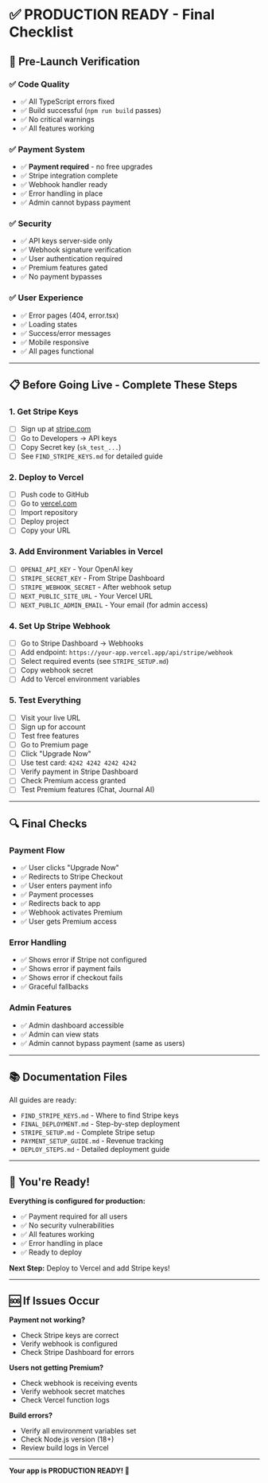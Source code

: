 # ✅ PRODUCTION READY - Final Checklist

## 🎯 Pre-Launch Verification

### ✅ Code Quality
- ✅ All TypeScript errors fixed
- ✅ Build successful (`npm run build` passes)
- ✅ No critical warnings
- ✅ All features working

### ✅ Payment System
- ✅ **Payment required** - no free upgrades
- ✅ Stripe integration complete
- ✅ Webhook handler ready
- ✅ Error handling in place
- ✅ Admin cannot bypass payment

### ✅ Security
- ✅ API keys server-side only
- ✅ Webhook signature verification
- ✅ User authentication required
- ✅ Premium features gated
- ✅ No payment bypasses

### ✅ User Experience
- ✅ Error pages (404, error.tsx)
- ✅ Loading states
- ✅ Success/error messages
- ✅ Mobile responsive
- ✅ All pages functional

---

## 📋 Before Going Live - Complete These Steps

### 1. Get Stripe Keys
- [ ] Sign up at [stripe.com](https://stripe.com)
- [ ] Go to Developers → API keys
- [ ] Copy Secret key (`sk_test_...`)
- [ ] See `FIND_STRIPE_KEYS.md` for detailed guide

### 2. Deploy to Vercel
- [ ] Push code to GitHub
- [ ] Go to [vercel.com](https://vercel.com)
- [ ] Import repository
- [ ] Deploy project
- [ ] Copy your URL

### 3. Add Environment Variables in Vercel
- [ ] `OPENAI_API_KEY` - Your OpenAI key
- [ ] `STRIPE_SECRET_KEY` - From Stripe Dashboard
- [ ] `STRIPE_WEBHOOK_SECRET` - After webhook setup
- [ ] `NEXT_PUBLIC_SITE_URL` - Your Vercel URL
- [ ] `NEXT_PUBLIC_ADMIN_EMAIL` - Your email (for admin access)

### 4. Set Up Stripe Webhook
- [ ] Go to Stripe Dashboard → Webhooks
- [ ] Add endpoint: `https://your-app.vercel.app/api/stripe/webhook`
- [ ] Select required events (see `STRIPE_SETUP.md`)
- [ ] Copy webhook secret
- [ ] Add to Vercel environment variables

### 5. Test Everything
- [ ] Visit your live URL
- [ ] Sign up for account
- [ ] Test free features
- [ ] Go to Premium page
- [ ] Click "Upgrade Now"
- [ ] Use test card: `4242 4242 4242 4242`
- [ ] Verify payment in Stripe Dashboard
- [ ] Check Premium access granted
- [ ] Test Premium features (Chat, Journal AI)

---

## 🔍 Final Checks

### Payment Flow
- ✅ User clicks "Upgrade Now"
- ✅ Redirects to Stripe Checkout
- ✅ User enters payment info
- ✅ Payment processes
- ✅ Redirects back to app
- ✅ Webhook activates Premium
- ✅ User gets Premium access

### Error Handling
- ✅ Shows error if Stripe not configured
- ✅ Shows error if payment fails
- ✅ Shows error if checkout fails
- ✅ Graceful fallbacks

### Admin Features
- ✅ Admin dashboard accessible
- ✅ Admin can view stats
- ✅ Admin cannot bypass payment (same as users)

---

## 📚 Documentation Files

All guides are ready:
- `FIND_STRIPE_KEYS.md` - Where to find Stripe keys
- `FINAL_DEPLOYMENT.md` - Step-by-step deployment
- `STRIPE_SETUP.md` - Complete Stripe setup
- `PAYMENT_SETUP_GUIDE.md` - Revenue tracking
- `DEPLOY_STEPS.md` - Detailed deployment guide

---

## 🚀 You're Ready!

**Everything is configured for production:**
- ✅ Payment required for all users
- ✅ No security vulnerabilities
- ✅ All features working
- ✅ Error handling in place
- ✅ Ready to deploy

**Next Step:** Deploy to Vercel and add Stripe keys!

---

## 🆘 If Issues Occur

**Payment not working?**
- Check Stripe keys are correct
- Verify webhook is configured
- Check Stripe Dashboard for errors

**Users not getting Premium?**
- Check webhook is receiving events
- Verify webhook secret matches
- Check Vercel function logs

**Build errors?**
- Verify all environment variables set
- Check Node.js version (18+)
- Review build logs in Vercel

---

**Your app is PRODUCTION READY! 🎉**

